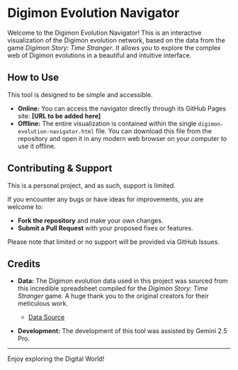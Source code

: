 # Digimon Evolution Navigator

Welcome to the Digimon Evolution Navigator! This is an interactive visualization of the Digimon evolution network, based on the data from the game *Digimon Story: Time Stranger*. It allows you to explore the complex web of Digimon evolutions in a beautiful and intuitive interface.

## How to Use

This tool is designed to be simple and accessible.

*   **Online:** You can access the navigator directly through its GitHub Pages site: **[URL to be added here]**
*   **Offline:** The entire visualization is contained within the single `digimon-evolution-navigator.html` file. You can download this file from the repository and open it in any modern web browser on your computer to use it offline.

## Contributing & Support

This is a personal project, and as such, support is limited.

If you encounter any bugs or have ideas for improvements, you are welcome to:
*   **Fork the repository** and make your own changes.
*   **Submit a Pull Request** with your proposed fixes or features.

Please note that limited or no support will be provided via GitHub Issues.

## Credits

*   **Data:** The Digimon evolution data used in this project was sourced from this incredible spreadsheet compiled for the *Digimon Story: Time Stranger* game. A huge thank you to the original creators for their meticulous work.
    *   [Data Source](https://docs.google.com/spreadsheets/d/1TfV-n7XnBxIiOYieuGrS931HOVey1SehjRasgmCI7OM/htmlview)

*   **Development:** The development of this tool was assisted by Gemini 2.5 Pro.

---

Enjoy exploring the Digital World!

